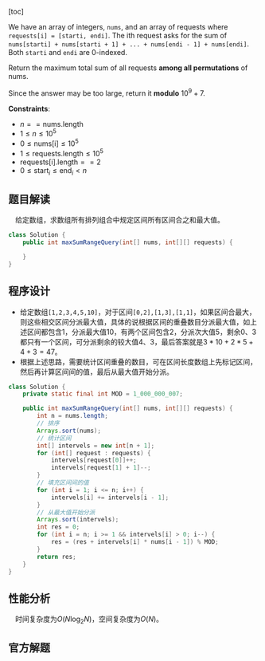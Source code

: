 [toc]

We have an array of integers, `nums`, and an array of requests where `requests[i] = [starti, endi]`. The ith request asks for the sum of `nums[starti] + nums[starti + 1] + ... + nums[endi - 1] + nums[endi]`. Both `starti` and `endi` are 0-indexed.

Return the maximum total sum of all requests **among all permutations** of nums.

Since the answer may be too large, return it **modulo** $10^9 + 7$.



**Constraints**:

* $n == \text{nums.length}$
* $1 \le n \le 10^5$
* $0 \le \text{nums[i]} \le 10^5$
* $1 \le \text{requests.length} \le 10^5$
* $\text{requests[i].length} == 2$
* $0 \le \text{start}_i \le \text{end}_i < n$



## 题目解读

&emsp;给定数组，求数组所有排列组合中规定区间所有区间合之和最大值。

```java
class Solution {
    public int maxSumRangeQuery(int[] nums, int[][] requests) {

    }
}
```

## 程序设计

* 给定数组`[1,2,3,4,5,10]`，对于区间`[0,2],[1,3],[1,1]`，如果区间合最大，则这些相交区间分派最大值，具体的说根据区间的重叠数目分派最大值，如上述区间都包含$1$，分派最大值$10$，有两个区间包含$2$，分派次大值$5$，剩余$0$、$3$都只有一个区间，可分派剩余的较大值$4$、$3$，最后答案就是$3 * 10 + 2 * 5 + 4 + 3 = 47$。
* 根据上述思路，需要统计区间重叠的数目，可在区间长度数组上先标记区间，然后再计算区间间的值，最后从最大值开始分派。

```java
class Solution {
    private static final int MOD = 1_000_000_007;

    public int maxSumRangeQuery(int[] nums, int[][] requests) {
        int n = nums.length;
        // 排序
        Arrays.sort(nums);
        // 统计区间
        int[] intervels = new int[n + 1];
        for (int[] request : requests) {
            intervels[request[0]]++;
            intervels[request[1] + 1]--;
        }
        // 填充区间间的值
        for (int i = 1; i <= n; i++) {
            intervels[i] += intervels[i - 1];
        }
        // 从最大值开始分派
        Arrays.sort(intervels);
        int res = 0;
        for (int i = n; i >= 1 && intervels[i] > 0; i--) {
            res = (res + intervels[i] * nums[i - 1]) % MOD;
        }
        return res;
    }
}
```

## 性能分析

&emsp;时间复杂度为$O(N\log_2N)$，空间复杂度为$O(N)$。



## 官方解题

&emsp;